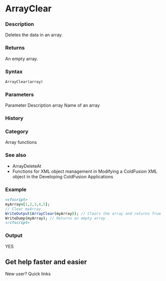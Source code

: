 # ArrayClear

### Description

Deletes the data in an array.
### Returns

An empty array.
### Syntax

```coldfusion
ArrayClear(array)
```
### Parameters

Parameter
Description
array
Name of an array
### History

### Category

Array functions
### See also

- ArrayDeleteAt
- Functions for XML object management in Modifying a ColdFusion XML object in the Developing ColdFusion Applications
### Example

```coldfusion
<cfscript>
myArray=[1,2,3,4,5];
// Clear myArray
WriteOutput(ArrayClear(myArray)); // Clears the array and returns True
WriteDump(myArray); // Returns an empty array
</cfscript>
```
### Output
YES
## Get help faster and easier
New user?
Quick links
